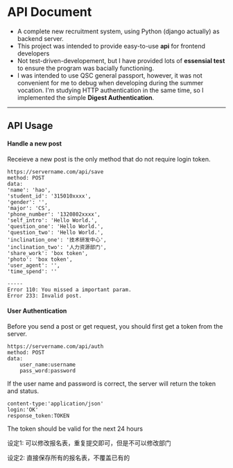 API Document
===================
* A complete new recruitment system, using Python (django actually) as backend server.
* This project was intended to provide easy-to-use **api** for frontend developers
* Not test-driven-developement, but I have provided lots of **essensial test** to ensure the program was bacially functioning.
*  I was intended to use QSC general passport, however, it was not convenient for me to debug when developing during the summer vocation. I'm studying HTTP authentication in the same time, so I implemented the simple **Digest Authentication**.

----------

API Usage
-------------

#### Handle a new post
Receieve a new post is the only method that do not require login token.
```
https://servername.com/api/save
method: POST
data:
'name': 'hao',
'student_id': '315010xxxx',
'gender': '',
'major': 'CS',
'phone_number': '1320802xxxx',
'self_intro': 'Hello World.',
'question_one': 'Hello World.',
'question_two': 'Hello World.',
'inclination_one': '技术研发中心',
'inclination_two': '人力资源部门',
'share_work': 'box token',
'photo': 'box token',
'user_agent': '',
'time_spend': ''

-----
Error 110: You missed a important param.
Error 233: Invalid post.
```

#### User Authentication
Before you send a post or get request, you should first get a token from the server.
```
https://servername.com/api/auth
method: POST
data:
	user_name:username
	pass_word:password
```
If the user name and password is correct, the server will return the token and status.
```
content-type:'application/json'
login:'OK'
response_token:TOKEN
```
The token should be valid for the next 24 hours


设定1:
可以修改报名表，重复提交即可，但是不可以修改部门

设定2:
直接保存所有的报名表，不覆盖已有的



